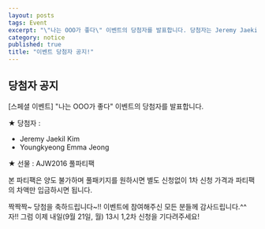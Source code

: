 ```yaml
---
layout: posts
tags: Event
excerpt: "\"나는 OOO가 좋다\" 이벤트의 당첨자를 발표합니다. 당첨자는 Jeremy Jaekil Kim 님과 Youngkyeong Emma Jeong 님 입니다!"
category: notice
published: true
title: "이벤트 당첨자 공지!"
---
```


## 당첨자 공지

[스페셜 이벤트] "나는 OOO가 좋다" 이벤트의 당첨자를 발표합니다.

★ 당첨자 : 
  - Jeremy Jaekil Kim
  - Youngkyeong Emma Jeong

★ 선물 : AJW2016 풀파티팩

본 파티팩은 양도 불가하며 풀패키지를 원하시면 별도 신청없이 1차 신청 가격과 파티팩의 차액만 입금하시면 됩니다.

짝짝짝~ 당첨을 축하드립니다~!!
이벤트에 참여해주신 모든 분들께 감사드립니다.^^
자!! 그럼 이제 내일(9월 21일, 월) 13시 1,2차 신청을 기다려주세요!
